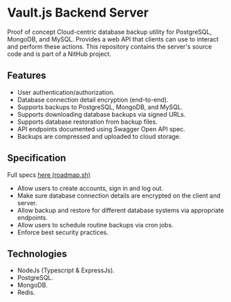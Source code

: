 # Vault.js Backend Server

Proof of concept Cloud-centric database backup utility for PostgreSQL, MongoDB, and MySQL. Provides a web API that clients can use to interact and perform these actions.
This repository contains the server's source code and is part of a NitHub project.

## Features

- User authentication/authorization.
- Database connection detail encryption (end-to-end).
- Supports backups to PostgreSQL, MongoDB, and MySQL.
- Supports downloading database backups via signed URLs.
- Supports database restoration from backup files.
- API endpoints documented using Swagger Open API spec.
- Backups are compressed and uploaded to cloud storage.

## Specification

Full specs [here (roadmap.sh)](https://roadmap.sh/projects/database-backup-utility)

- Allow users to create accounts, sign in and log out.
- Make sure database connection details are encrypted on the client and server.
- Allow backup and restore for different database systems via appropriate endpoints.
- Allow users to schedule routine backups via cron jobs.
- Enforce best security practices.

## Technologies

- NodeJs (Typescript & ExpressJs).
- PostgreSQL.
- MongoDB.
- Redis.
- Docker.
- Swagger (docs).
- BackBlaze (S3 Compatible Cloud BLOB Storage).

## API Documentation

The documentation is generated and served using swagger. You can access it from your own instance using the `/docs` endpoint.

## Configuration (Linux & Unix Environments)

Before running the server, make sure you generate the `swagger.json` spec file using this command:

```sh
chmod +x ./scripts/swagger.sh
./scripts/swagger.sh
```

1. Install npm packages using `yarn install`.
2. Configure environment variables using the `.env.example` template, see the configuration options [here.](#environment-variables)
3. Generate public and private keys using `./scripts/genkeys.sh`
4. Encrypt test connection details using `./scripts/encryptor.sh`, from your .conf.json file, details [here.](#testing-encryption)
5. Perform prisma migrations using `./scripts/db.sh --migrate`
6. Start the development server using `./scripts/dev.sh`

These scripts need execution permission which you can grant using `chmod +x <path-to-script>`


## Test Encryption

If you need to establish a database connection without the web client:

1. Create a `.conf.json` file in the root directory. 
2. You can then put in the connection details and run `./scripts/encryptor.sh` to get it's encrypted form using the public key.

**Note: The public and private key files must have already been generated from the `./scripts/genkeys.sh` script before executing this one.**

Never commit your `.conf.json` file to git.

## Environment Variables

| Variable | Description |
| -------- | ----------- |
| PORT     | Server port number |
| HOSTNAME | Default is "localhost", replace with your deployed server hostname |
| ENVIRONMENT | The environment the server is running on, either "dev" or "prod" |
| ACCESS_TOKEN_KEY | Secret key for signing access tokens |
| REFRESH_TOKEN_KEY | Secret key for generating refresh tokens |
| DATABASE_URL | PostgreSQL connection url |
| REDIS_URI | Redis database connection uri |
| BACKBLAZE_APP_KEY_ID | Your backblaze key id |
| BACKBLAZE_APP_KEY | Your backblaze key |
| BACKBLAZE_BUCKET_ID | Your backblaze bucket id |
| BACKBLAZE_BUCKET_NAME | Your backblaze bucket name |

